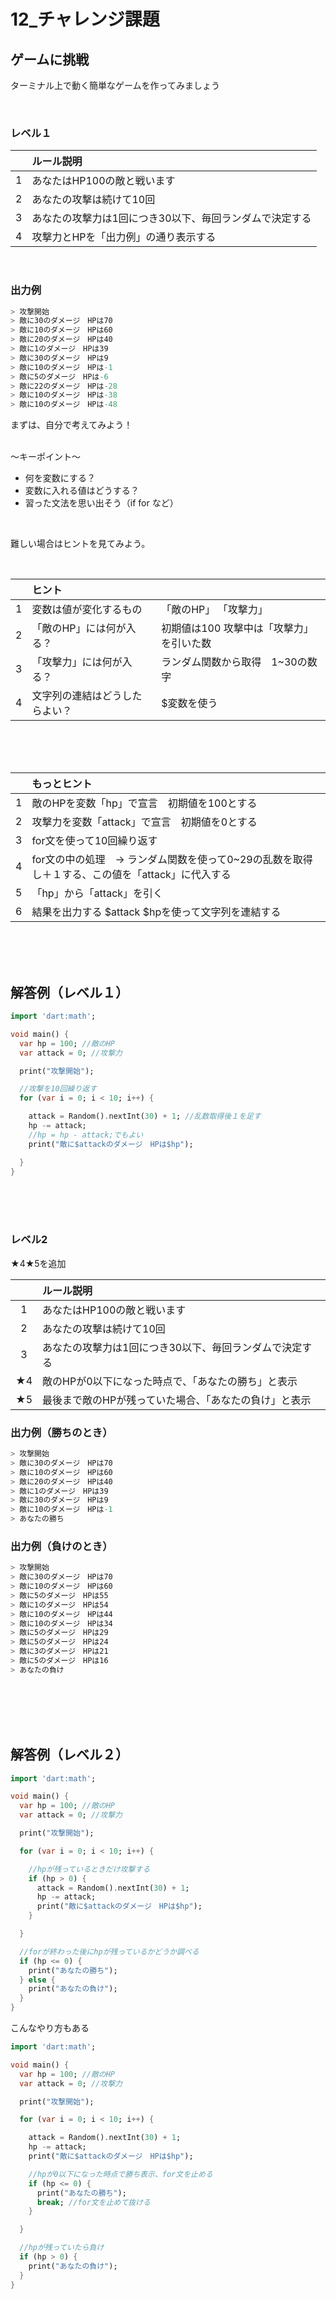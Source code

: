 # **12_チャレンジ課題**

## **ゲームに挑戦**

ターミナル上で動く簡単なゲームを作ってみましょう

<br>

### **レベル１**  

|    |  ルール説明  |
| :----: | :---- |
|  1  | あなたはHP100の敵と戦います  |
|  2  | あなたの攻撃は続けて10回  |
|  3  | あなたの攻撃力は1回につき30以下、毎回ランダムで決定する  |
|  4  | 攻撃力とHPを「出力例」の通り表示する  |

<br>

### **出力例**  

```dart
> 攻撃開始
> 敵に30のダメージ　HPは70
> 敵に10のダメージ　HPは60
> 敵に20のダメージ　HPは40
> 敵に1のダメージ　HPは39
> 敵に30のダメージ　HPは9
> 敵に10のダメージ　HPは-1
> 敵に5のダメージ　HPは-6
> 敵に22のダメージ　HPは-28
> 敵に10のダメージ　HPは-38
> 敵に10のダメージ　HPは-48
```

まずは、自分で考えてみよう！  
<br>

〜キーポイント〜

- 何を変数にする？
- 変数に入れる値はどうする？
- 習った文法を思い出そう（if for など）

<br>

難しい場合はヒントを見てみよう。

<br>

|    |  ヒント  |    |
| :----: | :---- | :---- |
|  1  | 変数は値が変化するもの  | 「敵のHP」 「攻撃力」  |
|  2  | 「敵のHP」には何が入る？  | 初期値は100 攻撃中は「攻撃力」を引いた数  |
|  3  | 「攻撃力」には何が入る？  | ランダム関数から取得　1~30の数字 |
|  4  | 文字列の連結はどうしたらよい？  | $変数を使う  |

<br><br><br>

|    |  もっとヒント  |
| :----: | :---- |
|  1  | 敵のHPを変数「hp」で宣言　初期値を100とする  |
|  2  | 攻撃力を変数「attack」で宣言　初期値を0とする  |
|  3  | for文を使って10回繰り返す  |
|  4  | for文の中の処理　→ ランダム関数を使って0~29の乱数を取得し＋１する、この値を「attack」に代入する  |
|  5  | 「hp」から「attack」を引く  |
|  6  | 結果を出力する $attack $hpを使って文字列を連結する |



<br><br><br>

## **解答例（レベル１）**
```dart
import 'dart:math';

void main() {
  var hp = 100; //敵のHP
  var attack = 0; //攻撃力

  print("攻撃開始");

  //攻撃を10回繰り返す
  for (var i = 0; i < 10; i++) {

    attack = Random().nextInt(30) + 1; //乱数取得後１を足す
    hp -= attack;
    //hp = hp - attack;でもよい
    print("敵に$attackのダメージ　HPは$hp");

  }
}

```

<br><br><br>

### **レベル2**  

★4★5を追加

|    |  ルール説明  |
| :----: | :---- |
|  1  | あなたはHP100の敵と戦います  |
|  2  | あなたの攻撃は続けて10回  |
|  3  | あなたの攻撃力は1回につき30以下、毎回ランダムで決定する  |
|  ★4  | 敵のHPが0以下になった時点で、「あなたの勝ち」と表示  |
|  ★5  | 最後まで敵のHPが残っていた場合、「あなたの負け」と表示  |

### **出力例（勝ちのとき）**  

```dart
> 攻撃開始
> 敵に30のダメージ　HPは70
> 敵に10のダメージ　HPは60
> 敵に20のダメージ　HPは40
> 敵に1のダメージ　HPは39
> 敵に30のダメージ　HPは9
> 敵に10のダメージ　HPは-1
> あなたの勝ち

```

### **出力例（負けのとき）**  

```dart
> 攻撃開始
> 敵に30のダメージ　HPは70
> 敵に10のダメージ　HPは60
> 敵に5のダメージ　HPは55
> 敵に1のダメージ　HPは54
> 敵に10のダメージ　HPは44
> 敵に10のダメージ　HPは34
> 敵に5のダメージ　HPは29
> 敵に5のダメージ　HPは24
> 敵に3のダメージ　HPは21
> 敵に5のダメージ　HPは16
> あなたの負け

```

<br><br><br><br>

## **解答例（レベル２）**

```dart
import 'dart:math';

void main() {
  var hp = 100; //敵のHP
  var attack = 0; //攻撃力

  print("攻撃開始");

  for (var i = 0; i < 10; i++) {

    //hpが残っているときだけ攻撃する
    if (hp > 0) {
      attack = Random().nextInt(30) + 1;
      hp -= attack;
      print("敵に$attackのダメージ　HPは$hp");
    }

  }

  //forが終わった後にhpが残っているかどうか調べる
  if (hp <= 0) {
    print("あなたの勝ち");
  } else {
    print("あなたの負け");
  }
}
```

こんなやり方もある
```dart
import 'dart:math';

void main() {
  var hp = 100; //敵のHP
  var attack = 0; //攻撃力

  print("攻撃開始");

  for (var i = 0; i < 10; i++) {

    attack = Random().nextInt(30) + 1;
    hp -= attack;
    print("敵に$attackのダメージ　HPは$hp");

    //hpが0以下になった時点で勝ち表示、for文を止める
    if (hp <= 0) {
      print("あなたの勝ち");
      break; //for文を止めて抜ける
    }

  }

  //hpが残っていたら負け
  if (hp > 0) {
    print("あなたの負け");
  }
}
```
